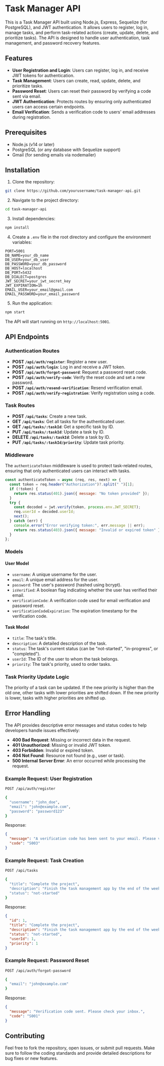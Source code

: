 # Task Manager API

This is a Task Manager API built using Node.js, Express, Sequelize (for PostgreSQL), and JWT authentication. It allows users to register, log in, manage tasks, and perform task-related actions (create, update, delete, and prioritize tasks). The API is designed to handle user authentication, task management, and password recovery features.

## Features

- **User Registration and Login**: Users can register, log in, and receive JWT tokens for authentication.
- **Task Management**: Users can create, read, update, delete, and prioritize tasks.
- **Password Reset**: Users can reset their password by verifying a code sent via email.
- **JWT Authentication**: Protects routes by ensuring only authenticated users can access certain endpoints.
- **Email Verification**: Sends a verification code to users' email addresses during registration.

## Prerequisites

- Node.js (v14 or later)
- PostgreSQL (or any database with Sequelize support)
- Gmail (for sending emails via nodemailer)

## Installation

1. Clone the repository:

```bash
git clone https://github.com/yourusername/task-manager-api.git
```

2. Navigate to the project directory:

```bash
cd task-manager-api
```

3. Install dependencies:

```bash
npm install
```

4. Create a `.env` file in the root directory and configure the environment variables:

```env
PORT=5001
DB_NAME=your_db_name
DB_USER=your_db_user
DB_PASSWORD=your_db_password
DB_HOST=localhost
DB_PORT=5432
DB_DIALECT=postgres
JWT_SECRET=your_jwt_secret_key
JWT_EXPIRATION=1h
EMAIL_USER=your_email@gmail.com
EMAIL_PASSWORD=your_email_password
```

5. Run the application:

```bash
npm start
```

The API will start running on `http://localhost:5001`.

## API Endpoints

### Authentication Routes

- **POST `/api/auth/register`**: Register a new user.
- **POST `/api/auth/login`**: Log in and receive a JWT token.
- **POST `/api/auth/forgot-password`**: Request a password reset code.
- **POST `/api/auth/verify-code`**: Verify the reset code and set a new password.
- **POST `/api/auth/resend-verification`**: Resend verification email.
- **POST `/api/auth/verify-registration`**: Verify registration using a code.

### Task Routes

- **POST `/api/tasks`**: Create a new task.
- **GET `/api/tasks`**: Get all tasks for the authenticated user.
- **GET `/api/tasks/:taskId`**: Get a specific task by ID.
- **PUT `/api/tasks/:taskId`**: Update a task by ID.
- **DELETE `/api/tasks/:taskId`**: Delete a task by ID.
- **PUT `/api/tasks/:taskId/priority`**: Update task priority.

### Middleware

The `authenticateToken` middleware is used to protect task-related routes, ensuring that only authenticated users can interact with tasks.

```javascript
const authenticateToken = async (req, res, next) => {
  const token = req.header("Authorization")?.split(" ")[1];
  if (!token) {
    return res.status(401).json({ message: "No token provided" });
  }
  try {
    const decoded = jwt.verify(token, process.env.JWT_SECRET);
    req.userId = decoded.userId;
    next();
  } catch (err) {
    console.error("Error verifying token:", err.message || err);
    return res.status(403).json({ message: "Invalid or expired token" });
  }
};
```

### Models

#### User Model

- `username`: A unique username for the user.
- `email`: A unique email address for the user.
- `password`: The user's password (hashed using bcrypt).
- `isVerified`: A boolean flag indicating whether the user has verified their email.
- `verificationCode`: A verification code used for email verification and password reset.
- `verificationCodeExpiration`: The expiration timestamp for the verification code.

#### Task Model

- `title`: The task's title.
- `description`: A detailed description of the task.
- `status`: The task's current status (can be "not-started", "in-progress", or "completed").
- `userId`: The ID of the user to whom the task belongs.
- `priority`: The task's priority, used to order tasks.

### Task Priority Update Logic

The priority of a task can be updated. If the new priority is higher than the old one, other tasks with lower priorities are shifted down. If the new priority is lower, tasks with higher priorities are shifted up.

## Error Handling

The API provides descriptive error messages and status codes to help developers handle issues effectively:

- **400 Bad Request**: Missing or incorrect data in the request.
- **401 Unauthorized**: Missing or invalid JWT token.
- **403 Forbidden**: Invalid or expired token.
- **404 Not Found**: Resource not found (e.g., user or task).
- **500 Internal Server Error**: An error occurred while processing the request.

### Example Request: User Registration

```bash
POST /api/auth/register

{
  "username": "john_doe",
  "email": "john@example.com",
  "password": "password123"
}
```

Response:

```json
{
  "message": "A verification code has been sent to your email. Please verify to complete the registration.",
  "code": "S003"
}
```

### Example Request: Task Creation

```bash
POST /api/tasks

{
  "title": "Complete the project",
  "description": "Finish the task management app by the end of the week.",
  "status": "not-started"
}
```

Response:

```json
{
  "id": 1,
  "title": "Complete the project",
  "description": "Finish the task management app by the end of the week.",
  "status": "not-started",
  "userId": 1,
  "priority": 1
}
```

### Example Request: Password Reset

```bash
POST /api/auth/forgot-password

{
  "email": "john@example.com"
}
```

Response:

```json
{
  "message": "Verification code sent. Please check your inbox.",
  "code": "S001"
}
```

## Contributing

Feel free to fork the repository, open issues, or submit pull requests. Make sure to follow the coding standards and provide detailed descriptions for bug fixes or new features.
